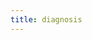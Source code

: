 ```yaml
---
title: diagnosis
---
```



<div id="test">
<script type="text/javascript" src="../../../javascripts/renderjson.js"></script>
<script>
renderjson.set_show_to_level(1);
var example = {
    "$id": "https://example.org/cda-data-model/Diagnosis#",
    "$schema": "http://json-schema.org/draft-07/schema#",
    "description": "",
    "definitions": {},
    "additionalProperties": true,
    "properties": {
        "describedBy": {
            "description": "The JSON Schema used for this object.",
            "type": "string"
        },
        "id": {
            "description": "The 'logical' identifier of the entity in the repository, e.g. a UUID.  This 'id' is unique within a given system. The identified entity may have a different 'id' in a different system.",
            "type": "string"
        },
        "identifier": {
            "description": "A 'business' identifier  or accession number for the entity, typically as provided by an external system or authority, that persists across implementing systems  (i.e. a  'logical' identifier). ",
            "items": {
                "$ref": "https://example.org/cda-data-model/definitions/Identifier"
            },
            "type": "array"
        },
        "age_at_diagnosis": {
            "description": "",
            "type": "integer"
        },
        "grade": {
            "description": "",
            "type": "string"
        },
        "harmonized_primary_diagnosis": {
            "description": "",
            "type": "string"
        },
        "morphology": {
            "description": "",
            "type": "string"
        },
        "primary_diagnosis": {
            "description": "",
            "$ref": "https://example.org/cda-data-model/definitions/CodeableConcept"
        },
        "stage": {
            "description": "",
            "type": "string"
        },
        "treatment": {
            "description": "",
            "type": "array",
            "items": {
                "$ref": "https://example.org/cda-data-model/Treatment"
            }
        },
        "research_subject": {
            "description": "Reference to the ResearchSubject UUID.",
            "type": "string"
        },
        "specimen": {
            "description": "Reference to the Specimen used for this diagnosis.",
            "type": "string"
        }
    },
    "required": [
        "id",
        "describedBy"
    ],
    "title": "Diagnosis",
    "type": "object"
};
    document.getElementById("test").appendChild(renderjson(example));
</script>
